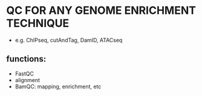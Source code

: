# QC FOR ANY GENOME ENRICHMENT TECHNIQUE
- e.g. ChIPseq, cutAndTag, DamID, ATACseq

## functions:
- FastQC
- alignment
- BamQC: mapping, enrichment, etc

